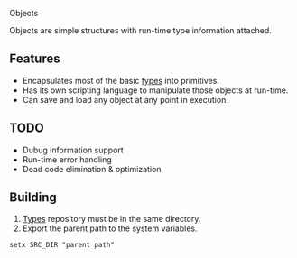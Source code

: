  Objects

Objects are simple structures with run-time type information attached. <br>

## Features
- Encapsulates most of the basic [types](https://github.com/IlyaShurupov/types.git) into primitives.
- Has its own scripting language to manipulate those objects at run-time.
- Can save and load any object at any point in execution.

## TODO
- Dubug information support
- Run-time error handling
- Dead code elimination & optimization

## Building
1. [Types](https://github.com/IlyaShurupov/types.git) repository must be in the same directory.
2. Export the parent path to the system variables.
```
setx SRC_DIR "parent path"
```
